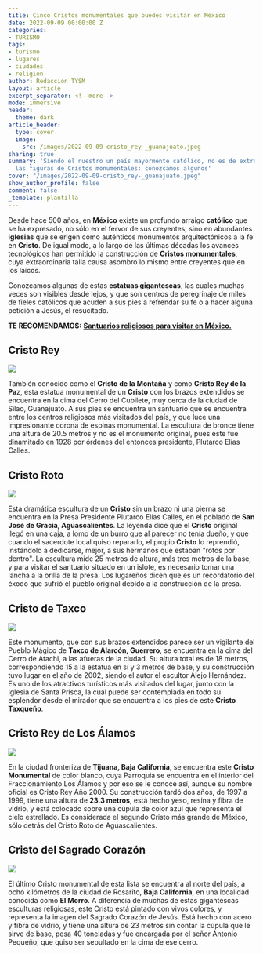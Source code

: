 ```yaml
---
title: Cinco Cristos monumentales que puedes visitar en México
date: 2022-09-09 00:00:00 Z
categories:
- TURISMO
tags:
- turismo
- lugares
- ciudades
- religion
author: Redacción TYSM
layout: article
excerpt_separator: <!--more-->
mode: immersive
header:
  theme: dark
article_header:
  type: cover
  image:
    src: /images/2022-09-09-cristo_rey-_guanajuato.jpeg
sharing: true
summary: 'Siendo el nuestro un país mayormente católico, no es de extrañar que abunden
  las figuras de Cristos monumentales: conozcamos algunos'
cover: "/images/2022-09-09-cristo_rey-_guanajuato.jpeg"
show_author_profile: false
comment: false
_template: plantilla
---
```







Desde hace 500 años, en **México** existe un profundo arraigo **católico** que se ha expresado, no sólo en el fervor de sus creyentes, sino en abundantes **iglesias** que se erigen como auténticos monumentos arquitectónicos a la fe en **Cristo**. De igual modo, a lo largo de las últimas décadas los avances tecnológicos han permitido la construcción de **Cristos monumentales**, cuya extraordinaria talla causa asombro lo mismo entre creyentes que en los laicos.

Conozcamos algunas de estas **estatuas gigantescas**, las cuales muchas veces son visibles desde lejos, y que son centros de peregrinaje de miles de fieles católicos que acuden a sus pies a refrendar su fe o a hacer alguna petición a Jesús, el resucitado.

**TE RECOMENDAMOS:** [**Santuarios religiosos para visitar en México.**](https://blog.tonoysumariachi.com/turismo/2022/07/15/santuarios-religiosos-para-visitar-en-mexico.html)

## Cristo Rey

![](https://upload.wikimedia.org/wikipedia/commons/thumb/f/f7/Cristo_Rey_-_Cerro_del_Cubilete_-_Silao%2C_Guanajuato_-_3.jpg/768px-Cristo_Rey_-_Cerro_del_Cubilete_-_Silao%2C_Guanajuato_-_3.jpg)

También conocido como el **Cristo de la Montaña** y como **Cristo Rey de la Pa**z, esta estatua monumental de un **Cristo** con los brazos extendidos se encuentra en la cima del Cerro del Cubilete, muy cerca de la ciudad de Silao, Guanajuato. A sus pies se encuentra un santuario que se encuentra entre los centros religiosos más visitados del país, y que luce una impresionante corona de espinas monumental. La escultura de bronce tiene una altura de 20.5 metros y no es el monumento original, pues éste fue dinamitado en 1928 por órdenes del entonces presidente, Plutarco Elías Calles.

## Cristo Roto

![](https://upload.wikimedia.org/wikipedia/commons/1/19/Cristo_Roto.jpg)

Esta dramática escultura de un **Cristo** sin un brazo ni una pierna se encuentra en la Presa Presidente Plutarco Elías Calles, en el poblado de **San José de Gracia, Aguascalientes**. La leyenda dice que el **Cristo** original llegó en una caja, a lomo de un burro que al parecer no tenía dueño, y que cuando el sacerdote local quiso repararlo, el propio **Cristo** lo reprendió, instándolo a dedicarse, mejor, a sus hermanos que estaban "rotos por dentro". La escultura mide 25 metros de altura, más tres metros de la base, y para visitar el santuario situado en un islote, es necesario tomar una lancha a la orilla de la presa. Los lugareños dicen que es un recordatorio del éxodo que sufrió el pueblo original debido a la construcción de la presa.

## Cristo de Taxco

![](https://upload.wikimedia.org/wikipedia/commons/thumb/e/e5/ChristSculptTaxco2.JPG/685px-ChristSculptTaxco2.JPG)

Este monumento, que con sus brazos extendidos parece ser un vigilante del Pueblo Mágico de **Taxco de Alarcón, Guerrero**, se encuentra en la cima del Cerro de Atachi, a las afueras de la ciudad. Su altura total es de 18 metros, correspondiendo 15 a la estatua en sí y 3 metros de base, y su construcción tuvo lugar en el año de 2002, siendo el autor el escultor Alejo Hernández. Es uno de los atractivos turísticos más visitados del lugar, junto con la Iglesia de Santa Prisca, la cual puede ser contemplada en todo su esplendor desde el mirador que se encuentra a los pies de este **Cristo Taxqueño**.

## Cristo Rey de Los Álamos

![](/images/2022-09-09-cristo-rey-los-alamos-tijuana-foto-megaconstrucciones-net_.jpg)

En la ciudad fronteriza de **Tijuana, Baja California**, se encuentra este **Cristo Monumental** de color blanco, cuya Parroquia se encuentra en el interior del Fraccionamiento Los Álamos y por eso se le conoce así, aunque su nombre oficial es Cristo Rey Año 2000. Su construcción tardó dos años, de 1997 a 1999, tiene una altura de **23.3 metros**, está hecho yeso, resina y fibra de vidrio, y está colocado sobre una cúpula de color azul que representa el cielo estrellado. Es considerada el segundo Cristo más grande de México, sólo detrás del Cristo Roto de Aguascalientes.

## Cristo del Sagrado Corazón

![](https://upload.wikimedia.org/wikipedia/commons/thumb/b/bf/Cristo_del_Sagrado_Corazon_%2851432194755%29.jpg/768px-Cristo_del_Sagrado_Corazon_%2851432194755%29.jpg)

El último Cristo monumental de esta lista se encuentra al norte del país, a ocho kilómetros de la ciudad de Rosarito, **Baja California**, en una localidad conocida como **El Morro**. A diferencia de muchas de estas gigantescas esculturas religiosas, este Cristo está pintado con vivos colores, y representa la imagen del Sagrado Corazón de Jesús. Está hecho con acero y fibra de vidrio, y tiene una altura de 23 metros sin contar la cúpula que le sirve de base, pesa 40 toneladas y fue encargada por el señor Antonio Pequeño, que quiso ser sepultado en la cima de ese cerro.

